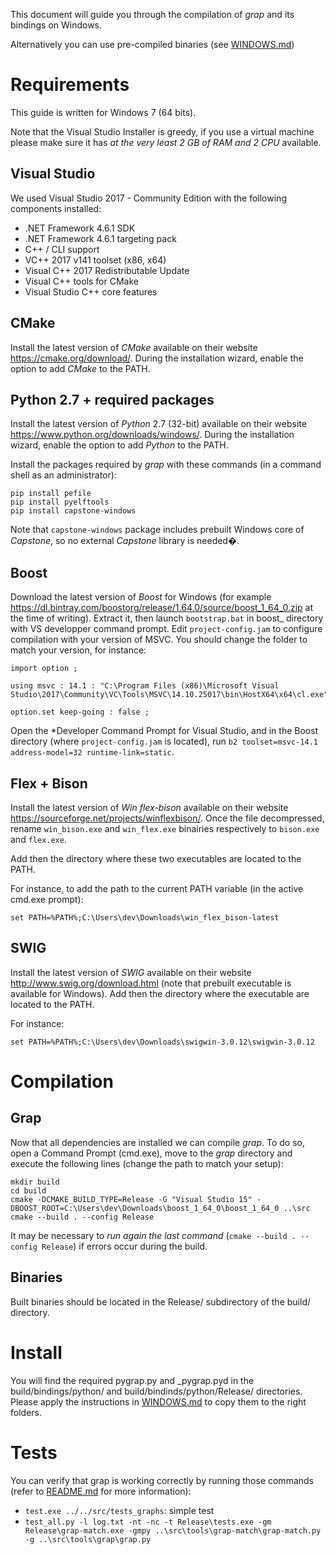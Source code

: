 This document will guide you through the compilation of *grap* and its bindings on Windows.

Alternatively you can use pre-compiled binaries (see [WINDOWS.md](../WINDOWS.md))

# Requirements
This guide is written for Windows 7 (64 bits).

Note that the Visual Studio Installer is greedy, if you use a virtual machine please make sure it has *at the very least 2 GB of RAM and 2 CPU* available.

## Visual Studio
We used Visual Studio 2017 - Community Edition with the following components installed:

- .NET Framework 4.6.1 SDK
- .NET Framework 4.6.1 targeting pack
- C++ / CLI support
- VC++ 2017 v141 toolset (x86, x64)
- Visual C++ 2017 Redistributable Update
- Visual C++ tools for CMake
- Visual Studio C++ core features

## CMake

Install the latest version of *CMake* available on their website https://cmake.org/download/. During the installation wizard, enable the option to add *CMake* to the PATH.

## Python 2.7 + required packages

Install the latest version of *Python* 2.7 (32-bit) available on their website https://www.python.org/downloads/windows/. During the installation wizard, enable the option to add *Python* to the PATH.

Install the packages required by *grap* with these commands (in a command shell as an administrator):
```
pip install pefile
pip install pyelftools
pip install capstone-windows
```
Note that `capstone-windows` package includes prebuilt Windows core of *Capstone*, so no external *Capstone* library is needed�.

## Boost

Download the latest version of *Boost* for Windows (for example https://dl.bintray.com/boostorg/release/1.64.0/source/boost_1_64_0.zip at the time of writing).
Extract it, then launch `bootstrap.bat` in boost_<version> directory with VS developper command prompt.
Edit `project-config.jam` to configure compilation with your version of MSVC. You should change the folder to match your version, for instance:
```
import option ;

using msvc : 14.1 : "C:\Program Files (x86)\Microsoft Visual Studio\2017\Community\VC\Tools\MSVC\14.10.25017\bin\HostX64\x64\cl.exe";

option.set keep-going : false ;
```
Open the *Developer Command Prompt for Visual Studio, and in the Boost directory (where `project-config.jam` is located), run `b2 toolset=msvc-14.1 address-model=32 runtime-link=static`.

## Flex + Bison
Install the latest version of *Win flex-bison* available on their website https://sourceforge.net/projects/winflexbison/. Once the file decompressed, rename `win_bison.exe` and `win_flex.exe` binairies respectively to `bison.exe` and `flex.exe`.

Add then the directory where these two executables are located to the PATH.

For instance, to add the path to the current PATH variable (in the active cmd.exe prompt):
```
set PATH=%PATH%;C:\Users\dev\Downloads\win_flex_bison-latest
```

## SWIG
Install the latest version of *SWIG* available on their website http://www.swig.org/download.html (note that prebuilt executable is available for Windows).
Add then the directory where the executable are located to the PATH.

For instance:
```
set PATH=%PATH%;C:\Users\dev\Downloads\swigwin-3.0.12\swigwin-3.0.12
```

# Compilation
## Grap

Now that all dependencies are installed we can compile *grap*. To do so, open a Command Prompt (cmd.exe), move to the *grap* directory and execute the following lines (change the path to match your setup):

```
mkdir build
cd build
cmake -DCMAKE_BUILD_TYPE=Release -G "Visual Studio 15" -DBOOST_ROOT=C:\Users\dev\Downloads\boost_1_64_0\boost_1_64_0 ..\src
cmake --build . --config Release
```

It may be necessary to *run again the last command* (`cmake --build . --config Release`) if errors occur during the build.

## Binaries
Built binaries should be located in the Release/ subdirectory of the build/ directory.

# Install
You will find the required pygrap.py and _pygrap.pyd in the build/bindings/python/ and build/bindinds/python/Release/ directories.
Please apply the instructions in [WINDOWS.md](../WINDOWS.md) to copy them to the right folders.

# Tests
You can verify that grap is working correctly by running those commands (refer to [README.md](../README.md) for more information):

- `test.exe ../../src/tests_graphs`: simple test
- `test_all.py -l log.txt -nt -nc -t Release\tests.exe -gm Release\grap-match.exe -gmpy ..\src\tools\grap-match\grap-match.py -g ..\src\tools\grap\grap.py`

